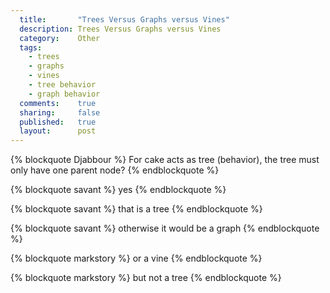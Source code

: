 ```yaml
---
  title:       "Trees Versus Graphs versus Vines"
  description: Trees Versus Graphs versus Vines
  category:    Other
  tags:
    - trees
    - graphs
    - vines
    - tree behavior
    - graph behavior
  comments:    true
  sharing:     false
  published:   true
  layout:      post
---
```


{% blockquote Djabbour %}
For cake acts as tree (behavior), the tree must only have one parent node?
{% endblockquote %}

{% blockquote savant %}
yes
{% endblockquote %}

{% blockquote savant %}
that is a tree
{% endblockquote %}

{% blockquote savant %}
otherwise it would be a graph
{% endblockquote %}

{% blockquote markstory %}
or a vine
{% endblockquote %}

{% blockquote markstory %}
but not a tree
{% endblockquote %}
